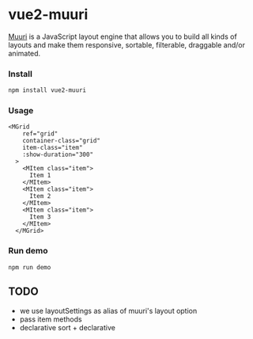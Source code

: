 # vue2-muuri

[Muuri](https://github.com/haltu/muuri) is a JavaScript layout engine that allows you to build all kinds of layouts and make them responsive, sortable, filterable, draggable and/or animated.

### Install

```sh
npm install vue2-muuri
```

### Usage

```vue
<MGrid
    ref="grid"
    container-class="grid"
    item-class="item"
    :show-duration="300"
  >
    <MItem class="item">
      Item 1
    </MItem>
    <MItem class="item">
      Item 2
    </MItem>
    <MItem class="item">
      Item 3
    </MItem>
  </MGrid>
```

### Run demo

```
npm run demo
```

## TODO

* we use layoutSettings as alias of muuri's layout option
* pass item methods
* declarative sort + declarative 
